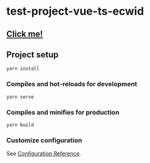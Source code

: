 # test-project-vue-ts-ecwid

## [Click me!](https://test-project-vue-ecwid.vercel.app/)


## Project setup
```
yarn install
```

### Compiles and hot-reloads for development
```
yarn serve
```

### Compiles and minifies for production
```
yarn build
```

### Customize configuration
See [Configuration Reference](https://cli.vuejs.org/config/).
